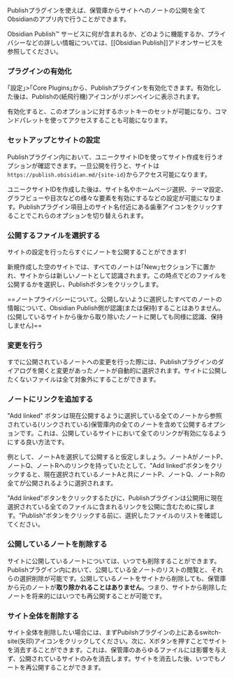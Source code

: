 Publishプラグインを使えば、保管庫からサイトへのノートの公開を全てObsidianのアプリ内で行うことができます。

Obsidian Publish™ サービスに何が含まれるか、どのように機能するか、プライバシーなどの詳しい情報については、[[Obsidian Publish]]アドオンサービスを参照してください。

### プラグインの有効化

｢設定｣>｢Core Plugins｣から、Publishプラグインを有効化できます。有効化した後は、Publishの(紙飛行機)アイコンがリボンペインに表示されます。

有効化すると、このオプションに対するホットキーのセットが可能になり、コマンドパレットを使ってアクセスすることも可能になります。

### セットアップとサイトの設定

Publishプラグイン内において、ユニークサイトIDを使ってサイト作成を行うオプションが確認できます。一旦公開を行うと、サイトは`https://publish.obisidian.md/{site-id}`からアクセス可能になります。

ユニークサイトIDを作成した後は、サイト名やホームページ選択、テーマ設定、グラフビューや目次などの様々な要素を有効にするなどの設定が可能になります。Publishプラグイン項目上のサイト名付近にある歯車アイコンをクリックすることでこれらのオプションを切り替えられます。

### 公開するファイルを選択する

サイトの設定を行ったらすぐにノートを公開することができます!

新規作成した空のサイトでは、すべてのノートは｢New｣セクション下に置かれ、サイトからは新しいノートとして認識されます。この時点でどのファイルを公開するかを選択し、Publishボタンをクリックします。

==ノートプライバシーについて。公開しないように選択したすべてのノートの情報について、Obsidian Publish側が認識(または保持)することはありません。(公開しているサイトから後から取り除いたノートに関しても同様に認識、保持しません)==

### 変更を行う

すでに公開されているノートへの変更を行った際には、Publishプラグインのダイアログを開くと変更があったノートが自動的に選択されます。サイトに公開したくないファイルは全て対象外にすることができます。

### ノートにリンクを追加する

"Add linked" ボタンは現在公開するように選択している全てのノートから参照されている(リンクされている)保管庫内の全てのノートを含めて公開するオプションです。これは、公開しているサイトにおいて全てのリンクが有効になるようにする良い方法です。

例として、ノートAを選択して公開すると仮定しましょう。ノートAがノートP、ノートQ、ノートRへのリンクを持っていたとして、"Add linked"ボタンをクリックすると、現在選択されているノートAと共にノートP、ノートQ、ノートRの全てが公開されるように選択されます。

"Add linked"ボタンをクリックするたびに、Publishプラグインは公開用に現在選択されている全てのファイルに含まれるリンクを公開に含むために探します。"Publish"ボタンをクリックする前に、選択したファイルのリストを確認してください。

### 公開しているノートを削除する

サイトに公開しているノートについては、いつでも削除することができます。Publishプラグイン内において、公開している全ノートのリストの閲覧と、それらの選択削除が可能です。公開しているノートをサイトから削除しても、保管庫から元のノートが**取り除かれることはありません**。つまり、サイトから削除したノートを将来的にはいつでも再公開することが可能です。

### サイト全体を削除する

サイト全体を削除したい場合には、まずPubilshプラグインの上にあるswitch-site(矢印)アイコンをクリックしてください。次に、Xボタンを押すことでサイトを消去することができます。これは、保管庫のあらゆるファイルには影響を与えず、公開されているサイトのみを消去します。サイトを消去した後、いつでもノートを再公開することができます。